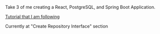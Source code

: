 Take 3 of me creating a React, PostgreSQL, and Spring Boot Application.

[Tutorial that I am following](https://www.bezkoder.com/spring-boot-react-postgresql/)

Currently at "Create Repository Interface" section